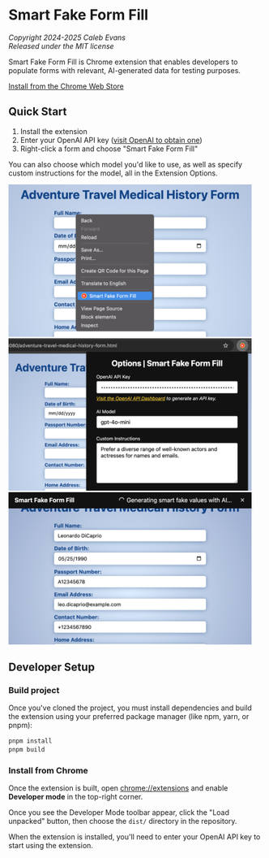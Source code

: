 # Smart Fake Form Fill

_Copyright 2024-2025 Caleb Evans_  
_Released under the MIT license_

Smart Fake Form Fill is Chrome extension that enables developers to populate forms with relevant, AI-generated data for testing purposes.

[Install from the Chrome Web Store][web-store]

[web-store]: https://chromewebstore.google.com/detail/ljhoabhcjeffcmaafbhncljjmffpjmfi

## Quick Start

1. Install the extension
2. Enter your OpenAI API key ([visit OpenAI to obtain one][api-dashboard])
3. Right-click a form and choose "Smart Fake Form Fill"

You can also choose which model you'd like to use, as well as specify custom
instructions for the model, all in the Extension Options.

[api-dashboard]: https://platform.openai.com/api-keys

<img src="screenshot-contextmenu.png" alt="Smart Fake Form Fill Context Menu" style="width: 480px; max-width: 100%;">

<img src="screenshot-options.png" alt="Smart Fake Form Fill Options" style="width: 480px; max-width: 100%;">

<img src="screenshot-processing.png" alt="Smart Fake Form Fill Processing" style="width: 480px; max-width: 100%;">

## Developer Setup

### Build project

Once you've cloned the project, you must install dependencies and build the
extension using your preferred package manager (like npm, yarn, or pnpm):

```sh
pnpm install
pnpm build
```

### Install from Chrome

Once the extension is built, open [chrome://extensions](chrome://extensions) and
enable **Developer mode** in the top-right corner.

Once you see the Developer Mode toolbar appear, click the "Load unpacked"
button, then choose the `dist/` directory in the repository.

When the extension is installed, you'll need to enter your OpenAI API key to
start using the extension.
